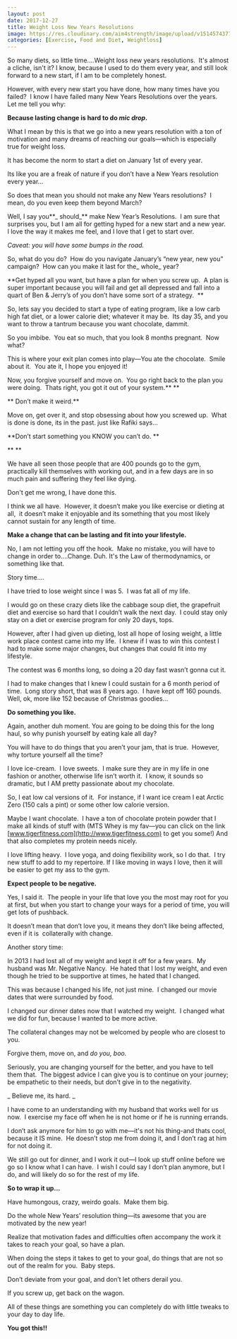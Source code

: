 ```yaml
---
layout: post
date: 2017-12-27
title: Weight Loss New Years Resolutions
image: https://res.cloudinary.com/aim4strength/image/upload/v1514574377/new-years-resolutions.jpg
categories: [Exercise, Food and Diet, Weightloss]
---
```


So many diets, so little time….Weight loss new years resolutions.  It's almost a cliche, isn't it? I know, because I used to do them every year, and still look forward to a new start, if I am to be completely honest.

However, with every new start you have done, how many times have you failed?  I know I have failed many New Years Resolutions over the years.  Let me tell you why:

**Because lasting change is hard to do *mic drop*.**

What I mean by this is that we go into a new years resolution with a ton of motivation and many dreams of reaching our goals—which is especially true for weight loss.

It has become the norm to start a diet on January 1st of every year.

Its like you are a freak of nature if you don’t have a New Years resolution every year…

So does that mean you should not make any New Years resolutions?  I mean, do you even keep them beyond March?

Well, I say you**_ should_** make New Year’s Resolutions.  I am sure that surprises you, but I am all for getting hyped for a new start and a new year.  I love the way it makes me feel, and I love that I get to start over.

_Caveat: you will have some bumps in the road._

So, what do you do?  How do you navigate January’s “new year, new you” campaign?  How can you make it last for the_ whole_ year?

**Get hyped all you want, but have a plan for when you screw up.  A plan is super important because you will fail and get all depressed and fall into a quart of Ben & Jerry’s of you don’t have some sort of a strategy.  **

So, lets say you decided to start a type of eating program, like a low carb high fat diet, or a lower calorie diet; whatever it may be.  Its day 35, and you want to throw a tantrum because you want chocolate, dammit.

So you imbibe.  You eat so much, that you look 8 months pregnant.  Now what?

This is where your exit plan comes into play—You ate the chocolate.  Smile about it.  You ate it, I hope you enjoyed it!

Now, you forgive yourself and move on.  You go right back to the plan you were doing.  Thats right, you got it out of your system.** **

** Don’t make it weird.**

Move on, get over it, and stop obsessing about how you screwed up.  What is done is done, its in the past. just like Rafiki says…

**Don’t start something you KNOW you can’t do. **

** **

We have all seen those people that are 400 pounds go to the gym, practically kill themselves with working out, and in a few days are in so much pain and suffering they feel like dying.

Don't get me wrong, I have done this.

I think we all have.  However, it doesn’t make you like exercise or dieting at all,  it doesn’t make it enjoyable and its something that you most likely cannot sustain for any length of time.

**Make a change that can be lasting and fit into your lifestyle.**

No, I am not letting you off the hook.  Make no mistake, you will have to change in order to….Change. Duh. It's the Law of thermodynamics, or something like that.

Story time….

I have tried to lose weight since I was 5.  I was fat all of my life.

I would go on these crazy diets like the cabbage soup diet, the grapefruit diet and exercise so hard that I couldn’t walk the next day.  I could stay only stay on a diet or exercise program for only 20 days, tops.

However, after I had given up dieting, lost all hope of losing weight, a little work place contest came into my life.  I knew if I was to win this contest I had to make some major changes, but changes that could fit into my lifestyle.

The contest was 6 months long, so doing a 20 day fast wasn’t gonna cut it.

I had to make changes that I knew I could sustain for a 6 month period of time.  Long story short, that was 8 years ago.  I have kept off 160 pounds. Well, ok, more like 152 because of Christmas goodies…

**Do something you like.**

Again, another duh moment. You are going to be doing this for the long haul, so why punish yourself by eating kale all day?

You will have to do things that you aren’t your jam, that is true.  However, why torture yourself all the time?

I love ice-cream.  I love sweets.  I make sure they are in my life in one fashion or another, otherwise life isn’t worth it.  I know, it sounds so dramatic, but I AM pretty passionate about my chocolate.

So, I eat low cal versions of it.  For instance, if I want ice cream I eat Arctic Zero (150 cals a pint) or some other low calorie version.

Maybe I want chocolate.  I have a ton of chocolate protein powder that I make all kinds of stuff with (MTS Whey is my fav—you can click on the link [www.tigerfitness.com](http://www.tigerfitness.com) to get you some!) And that also completes my protein needs nicely.

I love lifting heavy.  I love yoga, and doing flexibility work, so I do that.  I try new stuff to add to my repertoire. If I like moving in ways I love, then it will be easier to get my ass to the gym.

**Expect people to be negative.**

Yes, I said it.  The people in your life that love you the most may root for you at first, but when you start to change your ways for a period of time, you will get lots of pushback.

It doesn’t mean that don’t love you, it means they don’t like being affected, even if it is  collaterally with change.

Another story time:

In 2013 I had lost all of my weight and kept it off for a few years.  My husband was Mr. Negative Nancy.  He hated that I lost my weight, and even though he tried to be supportive at times, he hated that I changed.

This was because I changed his life, not just mine.  I changed our movie dates that were surrounded by food.

I changed our dinner dates now that I watched my weight.  I changed what we did for fun, because I wanted to be more active.

The collateral changes may not be welcomed by people who are closest to you.

Forgive them, move on, and _do you, boo._

Seriously, you are changing yourself for the better, and you have to tell them that.  The biggest advice I can give you is to continue on your journey; be empathetic to their needs, but don’t give in to the negativity.

_ Believe me, its hard. _

I have come to an understanding with my husband that works well for us now.  I exercise my face off when he is not home or if he is running errands.

I don’t ask anymore for him to go with me—it's not his thing-and thats cool, because it IS mine.  He doesn’t stop me from doing it, and I don’t rag at him for not doing it.

We still go out for dinner, and I work it out—I look up stuff online before we go so I know what I can have.  I wish I could say I don’t plan anymore, but I do, and will likely do so for the rest of my life.

**So to wrap it up…**

Have humongous, crazy, weirdo goals.  Make them big.

Do the whole New Years’ resolution thing—its awesome that you are motivated by the new year!

Realize that motivation fades and difficulties often accompany the work it takes to reach your goal, so have a plan.

When doing the steps it takes to get to your goal, do things that are not so out of the realm for you.  Baby steps.

Don’t deviate from your goal, and don’t let others derail you.

If you screw up, get back on the wagon.

All of these things are something you can completely do with little tweaks to your day to day life.

**You got this!!**
